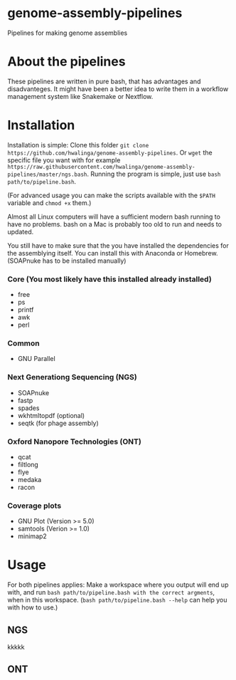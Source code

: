 # genome-assembly-pipelines
Pipelines for making genome assemblies

# About the pipelines
These pipelines are written in pure bash, that has advantages and disadvanteges.
It might have been a better idea to write them in a workflow management system
like Snakemake or Nextflow.

# Installation
Installation is simple: Clone this folder `git clone https://github.com/hwalinga/genome-assembly-pipelines`. Or `wget` the specific file you want with for example `https://raw.githubusercontent.com/hwalinga/genome-assembly-pipelines/master/ngs.bash`. Running the program is simple, just use `bash path/to/pipeline.bash`.

(For advanced usage you can make the scripts available with the `$PATH` variable
and `chmod +x` them.)

Almost all Linux computers will have a sufficient modern bash running to have no problems. bash on a Mac is probably too old to run and needs to updated.

You still have to make sure that the you have installed the dependencies for the assemblying itself. You can install this with Anaconda or Homebrew. (SOAPnuke has to be installed manually)

### Core (You most likely have this installed already installed)
- free
- ps
- printf
- awk
- perl

### Common
- GNU Parallel

### Next Generationg Sequencing (NGS)
- SOAPnuke
- fastp
- spades
- wkhtmltopdf (optional)
- seqtk (for phage assembly)

### Oxford Nanopore Technologies (ONT)
- qcat
- filtlong
- flye
- medaka
- racon

### Coverage plots
* GNU Plot (Version >= 5.0)
* samtools (Verion >= 1.0)
* minimap2

# Usage

For both pipelines applies: Make a workspace where you output will end up with,
and run `bash path/to/pipeline.bash with the correct argments`, when in this
workspace. (`bash path/to/pipeline.bash --help` can help you with how to use.)

## NGS

kkkkk

## ONT
